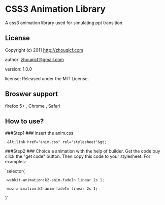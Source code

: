 CSS3 Animation Library
======================
A css3 animation library used for simulating ppt transition.

License
-------
Copyright (c) 2011 http://zhouqicf.com

author: zhouqicf@gmail.com

version: 1.0.0

license: Released under the MIT License.

Broswer support
---------------
firefox 5+ , Chrome , Safari

How to use?
-----------
###Step1:###
insert the anim.css

` &lt;link href="anim.css" rel="stylesheet"&gt;`

###Step2:###
Choice a animation with the help of builder. Get the code buy click the "get code" button. Then copy this code to your stylesheet. For examples:

`selector{

 	-webkit-animation:k2-anim-fadeIn linear 2s 1;

 	-moz-animation:k2-anim-fadeIn linear 2s 1;

}`
